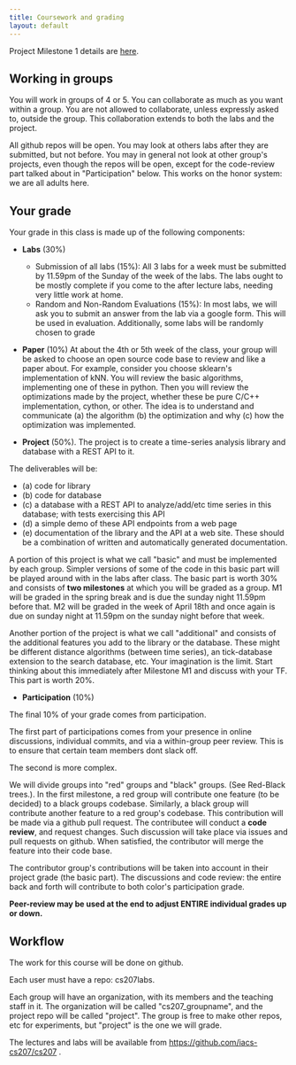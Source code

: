 ```yaml
---
title: Coursework and grading
layout: default
---
```


Project Milestone 1 details are [here](project.md).

## Working in groups

You will work in groups of 4 or 5. You can collaborate as much as you want within a group. You are not allowed to collaborate, unless expressly asked to, outside the group. This collaboration extends to both the labs and the project.

All github repos will be open. You may look at others labs after they are submitted, but not before. You may in general not look at other group's projects, even though the repos will be open, except for the code-review part talked about in "Participation" below. This works on the honor system: we are all adults here.

## Your grade

Your grade in this class is made up of the following components:

- **Labs** (30%)
    - Submission of all labs (15%): All 3 labs for a week must be submitted by 11.59pm of the Sunday of the week of the labs. The labs ought to be mostly complete if you come to the after lecture labs, needing very little work at home.
    - Random and Non-Random Evaluations (15%): In most labs, we will ask you to submit an answer from the lab via a google form. This will be used in evaluation. Additionally, some labs will be randomly chosen to grade

 - **Paper** (10%) At about the 4th or 5th week of the class, your group will be asked to choose an open source code base to review and like a paper about. For example, consider you choose sklearn's implementation of kNN. You will review the basic algorithms, implementing one of these in python. Then you will review the optimizations made by the project, whether these be pure C/C++ implementation, cython, or other. The idea is to understand and communicate (a) the algorithm (b) the optimization and why (c) how the optimization was implemented.

- **Project** (50%). The project is to create a time-series analysis library and database with a REST API to it.

The deliverables will be:

- (a) code for library
- (b) code for database
- (c) a database with a REST API to analyze/add/etc time series in this database; with tests exercising this API
- (d) a simple demo of these API endpoints from a web page
- (e) documentation of the library and the API at a web site. These should be a combination of written and automatically generated documentation.

A portion of this project is what we call "basic" and must be implemented by each group. Simpler versions of some of the code in this basic part will be played around with in the labs after class. The basic part is worth 30% and consists of **two milestones** at which you will be graded as a group. M1 will be graded in the spring break and is due the sunday night 11.59pm before that. M2 will be graded in the week of April 18th and once again is due on sunday night at 11.59pm on the sunday night before that week.

Another portion of the project is what we call "additional" and consists of the additional features you add to the library or the database. These might be different distance algorithms (between time series), an tick-database extension to the search database, etc. Your imagination is the limit. Start thinking about this immediately after Milestone M1 and discuss with your TF. This part is worth 20%.

- **Participation** (10%)

 The final 10% of your grade comes from participation.

The first part of participations comes from your presence in online discussions, individual commits, and via a within-group peer review. This is to ensure that certain team members dont slack off.

The second is more complex.

 We will divide groups into "red" groups and "black" groups. (See Red-Black trees.). In the first milestone, a red group will contribute one feature (to be decided) to a black groups codebase. Similarly, a black group will contribute another feature to a red group's codebase. This contribution will be made via a github pull request. The contributee will conduct a **code review**, and request changes. Such discussion will take place via issues and pull requests on github. When satisfied, the contributor will merge the feature into their code base.

 The contributor group's contributions will be taken into account in their project grade (the basic part). The discussions and code review: the entire back and forth will contribute to both color's participation grade.


**Peer-review may be used at the end to adjust ENTIRE individual grades up or down.**

## Workflow

The work for this course will be done on github.

Each user must have a repo: cs207labs.

Each group will have an organization, with its members and the teaching staff in it. The organization will be called "cs207_groupname", and the project repo will be called "project". The group is free to make other repos, etc for experiments, but "project" is the one we will grade.

The lectures and labs will be available from https://github.com/iacs-cs207/cs207 .
